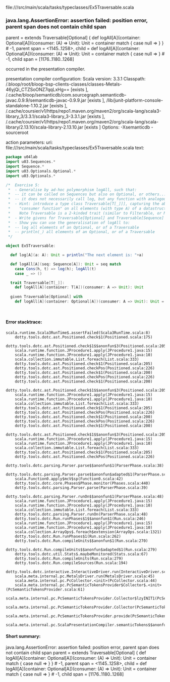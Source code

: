 file://<WORKSPACE>/src/main/scala/tasks/typeclasses/Ex5Traversable.scala
### java.lang.AssertionError: assertion failed: position error, parent span does not contain child span
parent      =  extends Traversable[Optional] {
  def logAll[A](container: Optional[A])(consumer: (A) => Unit): Unit =
    container match
      {
        case null =>
          <empty>
      }
} # -1,
parent span = <1145..1258>,
child       = def logAll[A](container: Optional[A])(consumer: (A) => Unit): Unit =
  container match
    {
      case null =>
        <empty>
    } # -1,
child span  = [1176..1180..1268]

occurred in the presentation compiler.

presentation compiler configuration:
Scala version: 3.3.1
Classpath:
<WORKSPACE>/.bloop/root/bloop-bsp-clients-classes/classes-Metals-46yjQi_CTZSoONZ7qqLxHg== [exists ], <HOME>/.cache/bloop/semanticdb/com.sourcegraph.semanticdb-javac.0.9.9/semanticdb-javac-0.9.9.jar [exists ], <WORKSPACE>/lib/junit-platform-console-standalone-1.10.2.jar [exists ], <HOME>/.cache/coursier/v1/https/repo1.maven.org/maven2/org/scala-lang/scala3-library_3/3.3.1/scala3-library_3-3.3.1.jar [exists ], <HOME>/.cache/coursier/v1/https/repo1.maven.org/maven2/org/scala-lang/scala-library/2.13.10/scala-library-2.13.10.jar [exists ]
Options:
-Xsemanticdb -sourceroot <WORKSPACE>


action parameters:
uri: file://<WORKSPACE>/src/main/scala/tasks/typeclasses/Ex5Traversable.scala
text:
```scala
package u04lab
import u03.Sequences.* 
import Sequence.*
import u03.Optionals.Optional.*
import u03.Optionals.*

/*  Exercise 5: 
 *  - Generalise by ad-hoc polymorphism logAll, such that:
 *  -- it can be called on Sequences but also on Optional, or others... 
 *  -- it does not necessarily call log, but any function with analogous type
 *  - Hint: introduce a type class Traversable[T[_]]], capturing the ability of calling a
 *    "consumer function" on all elements (with type A) of a datastructure T[A] 
 *    Note Traversable is a 2-kinded trait (similar to Filterable, or Monad)
 *  - Write givens for Traversable[Optional] and Traversable[Sequence]
 *  - Show you can use the generalisation of logAll to:
 *  -- log all elements of an Optional, or of a Traversable
 *  -- println(_) all elements of an Optional, or of a Traversable
 */

object Ex5Traversable:

  def log[A](a: A): Unit = println("The next element is: "+a)

  def logAll[A](seq: Sequence[A]): Unit = seq match
    case Cons(h, t) => log(h); logAll(t)
    case _ => ()

  trait Traversable[T[_]]:
    def logAll[A](container: T[A])(consumer: A => Unit): Unit
  
  given Traversable[Optional] with
    def logAll[A](container: Optional[A])(consumer: A => Unit): Unit = container match
      



```



#### Error stacktrace:

```
scala.runtime.Scala3RunTime$.assertFailed(Scala3RunTime.scala:8)
	dotty.tools.dotc.ast.Positioned.check$1(Positioned.scala:175)
	dotty.tools.dotc.ast.Positioned.check$1$$anonfun$3(Positioned.scala:205)
	scala.runtime.function.JProcedure1.apply(JProcedure1.java:15)
	scala.runtime.function.JProcedure1.apply(JProcedure1.java:10)
	scala.collection.immutable.List.foreach(List.scala:333)
	dotty.tools.dotc.ast.Positioned.check$1(Positioned.scala:205)
	dotty.tools.dotc.ast.Positioned.checkPos(Positioned.scala:226)
	dotty.tools.dotc.ast.Positioned.check$1(Positioned.scala:200)
	dotty.tools.dotc.ast.Positioned.checkPos(Positioned.scala:226)
	dotty.tools.dotc.ast.Positioned.check$1(Positioned.scala:200)
	dotty.tools.dotc.ast.Positioned.check$1$$anonfun$3(Positioned.scala:205)
	scala.runtime.function.JProcedure1.apply(JProcedure1.java:15)
	scala.runtime.function.JProcedure1.apply(JProcedure1.java:10)
	scala.collection.immutable.List.foreach(List.scala:333)
	dotty.tools.dotc.ast.Positioned.check$1(Positioned.scala:205)
	dotty.tools.dotc.ast.Positioned.checkPos(Positioned.scala:226)
	dotty.tools.dotc.ast.Positioned.check$1(Positioned.scala:200)
	dotty.tools.dotc.ast.Positioned.checkPos(Positioned.scala:226)
	dotty.tools.dotc.ast.Positioned.check$1(Positioned.scala:200)
	dotty.tools.dotc.ast.Positioned.check$1$$anonfun$3(Positioned.scala:205)
	scala.runtime.function.JProcedure1.apply(JProcedure1.java:15)
	scala.runtime.function.JProcedure1.apply(JProcedure1.java:10)
	scala.collection.immutable.List.foreach(List.scala:333)
	dotty.tools.dotc.ast.Positioned.check$1(Positioned.scala:205)
	dotty.tools.dotc.ast.Positioned.checkPos(Positioned.scala:226)
	dotty.tools.dotc.parsing.Parser.parse$$anonfun$1(ParserPhase.scala:38)
	dotty.tools.dotc.parsing.Parser.parse$$anonfun$adapted$1(ParserPhase.scala:39)
	scala.Function0.apply$mcV$sp(Function0.scala:42)
	dotty.tools.dotc.core.Phases$Phase.monitor(Phases.scala:440)
	dotty.tools.dotc.parsing.Parser.parse(ParserPhase.scala:39)
	dotty.tools.dotc.parsing.Parser.runOn$$anonfun$1(ParserPhase.scala:48)
	scala.runtime.function.JProcedure1.apply(JProcedure1.java:15)
	scala.runtime.function.JProcedure1.apply(JProcedure1.java:10)
	scala.collection.immutable.List.foreach(List.scala:333)
	dotty.tools.dotc.parsing.Parser.runOn(ParserPhase.scala:48)
	dotty.tools.dotc.Run.runPhases$1$$anonfun$1(Run.scala:246)
	scala.runtime.function.JProcedure1.apply(JProcedure1.java:15)
	scala.runtime.function.JProcedure1.apply(JProcedure1.java:10)
	scala.collection.ArrayOps$.foreach$extension(ArrayOps.scala:1321)
	dotty.tools.dotc.Run.runPhases$1(Run.scala:262)
	dotty.tools.dotc.Run.compileUnits$$anonfun$1(Run.scala:270)
	dotty.tools.dotc.Run.compileUnits$$anonfun$adapted$1(Run.scala:279)
	dotty.tools.dotc.util.Stats$.maybeMonitored(Stats.scala:67)
	dotty.tools.dotc.Run.compileUnits(Run.scala:279)
	dotty.tools.dotc.Run.compileSources(Run.scala:194)
	dotty.tools.dotc.interactive.InteractiveDriver.run(InteractiveDriver.scala:165)
	scala.meta.internal.pc.MetalsDriver.run(MetalsDriver.scala:45)
	scala.meta.internal.pc.PcCollector.<init>(PcCollector.scala:44)
	scala.meta.internal.pc.PcSemanticTokensProvider$Collector$.<init>(PcSemanticTokensProvider.scala:61)
	scala.meta.internal.pc.PcSemanticTokensProvider.Collector$lzyINIT1(PcSemanticTokensProvider.scala:61)
	scala.meta.internal.pc.PcSemanticTokensProvider.Collector(PcSemanticTokensProvider.scala:61)
	scala.meta.internal.pc.PcSemanticTokensProvider.provide(PcSemanticTokensProvider.scala:90)
	scala.meta.internal.pc.ScalaPresentationCompiler.semanticTokens$$anonfun$1(ScalaPresentationCompiler.scala:109)
```
#### Short summary: 

java.lang.AssertionError: assertion failed: position error, parent span does not contain child span
parent      =  extends Traversable[Optional] {
  def logAll[A](container: Optional[A])(consumer: (A) => Unit): Unit =
    container match
      {
        case null =>
          <empty>
      }
} # -1,
parent span = <1145..1258>,
child       = def logAll[A](container: Optional[A])(consumer: (A) => Unit): Unit =
  container match
    {
      case null =>
        <empty>
    } # -1,
child span  = [1176..1180..1268]